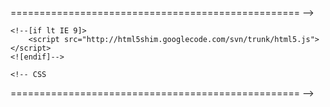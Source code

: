 <!DOCTYPE html>

  ================================================== -->
	<meta charset="utf-8" />
	<title>:::: FACULTAD DE INGENIERÍA ELECTRÓNIC </title>

	<!--[if lt IE 9]>
		<script src="http://html5shim.googlecode.com/svn/trunk/html5.js"></script>
	<![endif]-->

	<!-- CSS
  ================================================== -->
